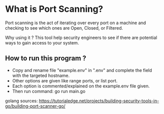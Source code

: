 # What is Port Scanning?
Port scanning is the act of iterating over every port on a machine and checking to see which ones are Open, Closed, or Filtered.

Why using it ? 
This tool help security engineers to see if there are potential ways to gain access to your system.

## How to run this program ?

- Copy and rename file "example.env" in ".env" and complete the field with the targeted hostname.
- Other options are given like range ports, or list port.
- Each option is commented/explained on the example.env file given.
- Then run command: go run main.go

golang sources:
https://tutorialedge.net/projects/building-security-tools-in-go/building-port-scanner-go/
